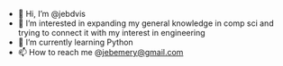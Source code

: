 - 👋 Hi, I’m @jebdvis
- 👀 I’m interested in expanding my general knowledge in comp sci and trying to connect it with my interest in engineering
- 🌱 I’m currently learning Python
- 📫 How to reach me @jebemery@gmail.com

<!---
jebdvis/jebdvis is a ✨ special ✨ repository because its `README.md` (this file) appears on your GitHub profile.
You can click the Preview link to take a look at your changes.
--->
